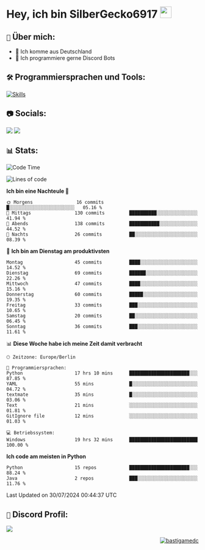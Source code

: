 # Hey, ich bin SilberGecko6917 <img src="https://raw.githubusercontent.com/MartinHeinz/MartinHeinz/master/wave.gif" width="30px">

## ` 📌 ` Über mich:
- 📍 Ich komme aus Deutschland
- 📝 Ich programmiere gerne Discord Bots

## ` 🛠️ ` Programmiersprachen und Tools:
[![Skills](https://skillicons.dev/icons?i=py,html,css,mysql,postgres,sqlite,java,discord,figma,github,git,pycharm,vscode,idea)]()<br>


## ` 📷 ` Socials:  
[![](https://img.shields.io/youtube/channel/subscribers/UCf83BJ6BdAFoU1zViGFuWlg?style=for-the-badge&logo=youtube&label=YouTube&color=red)](https://youtube.com/@gecko_tv) [![](https://img.shields.io/twitch/status/silbergecko_tv?style=for-the-badge&logo=twitch&logoColor=white&color=purple)](https://twitch.tv/silbergecko_tv)


## ` 📊 ` Stats:
<!--START_SECTION:waka-->
![Code Time](http://img.shields.io/badge/Code%20Time-87%20hrs%2030%20mins-blue)

![Lines of code](https://img.shields.io/badge/Seit%20Hallo%20Welt%20habe%20ich%20geschrieben-26.6%20thousand%20Codezeilen-blue)

**Ich bin eine Nachteule 🦉** 

```text
🌞 Morgens                16 commits          █░░░░░░░░░░░░░░░░░░░░░░░░   05.16 % 
🌆 Mittags                130 commits         ██████████░░░░░░░░░░░░░░░   41.94 % 
🌃 Abends                 138 commits         ███████████░░░░░░░░░░░░░░   44.52 % 
🌙 Nachts                 26 commits          ██░░░░░░░░░░░░░░░░░░░░░░░   08.39 % 
```
📅 **Ich bin am Dienstag am produktivsten** 

```text
Montag                   45 commits          ████░░░░░░░░░░░░░░░░░░░░░   14.52 % 
Dienstag                 69 commits          ██████░░░░░░░░░░░░░░░░░░░   22.26 % 
Mittwoch                 47 commits          ████░░░░░░░░░░░░░░░░░░░░░   15.16 % 
Donnerstag               60 commits          █████░░░░░░░░░░░░░░░░░░░░   19.35 % 
Freitag                  33 commits          ███░░░░░░░░░░░░░░░░░░░░░░   10.65 % 
Samstag                  20 commits          ██░░░░░░░░░░░░░░░░░░░░░░░   06.45 % 
Sonntag                  36 commits          ███░░░░░░░░░░░░░░░░░░░░░░   11.61 % 
```


📊 **Diese Woche habe ich meine Zeit damit verbracht** 

```text
🕑︎ Zeitzone: Europe/Berlin

💬 Programmiersprachen: 
Python                   17 hrs 10 mins      ██████████████████████░░░   87.85 % 
YAML                     55 mins             █░░░░░░░░░░░░░░░░░░░░░░░░   04.72 % 
textmate                 35 mins             █░░░░░░░░░░░░░░░░░░░░░░░░   03.06 % 
Text                     21 mins             ░░░░░░░░░░░░░░░░░░░░░░░░░   01.81 % 
GitIgnore file           12 mins             ░░░░░░░░░░░░░░░░░░░░░░░░░   01.03 % 

💻 Betriebssystem: 
Windows                  19 hrs 32 mins      █████████████████████████   100.00 % 
```

**Ich code am meisten in Python** 

```text
Python                   15 repos            ██████████████████████░░░   88.24 % 
Java                     2 repos             ███░░░░░░░░░░░░░░░░░░░░░░   11.76 % 
```




 Last Updated on 30/07/2024 00:44:37 UTC
<!--END_SECTION:waka-->

## ` 🔎 ` Discord Profil:
<a href="https://discord.com/users/753974250968186901"><img src="https://lanyard.cnrad.dev/api/753974250968186901"><p/>

<p align="right">
  <img align="center" src="https://komarev.com/ghpvc/?username=SilberGecko6917&label=Profile%20views&color=0e75b6&style=flat" alt="bastigamedc"/>
</p>
